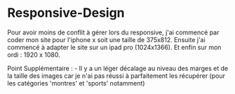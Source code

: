 # Responsive-Design
Pour avoir moins de conflit à gérer lors du responsive,
j'ai commencé par coder mon site pour l'iphone x soit
une taille de 375x812.
Ensuite j'ai commencé à adapter le site sur un ipad pro (1024x1366). Et enfin sur mon ordi : 1920 x 1080.

Point Supplémentaire : 
    - Il y a un léger décalage au niveau des marges et de la taille des images car je n'ai pas réussi à parfaitement les récupérer (pour les catégories 'montres' et 'sports' notamment)